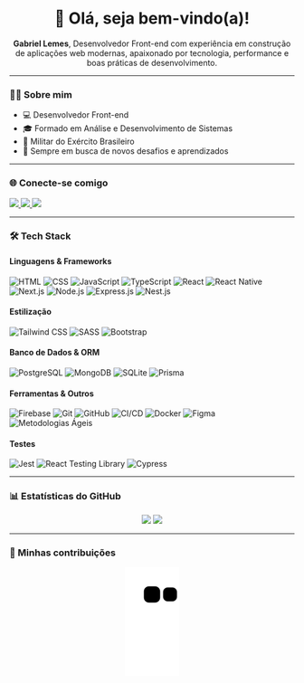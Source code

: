 <h1 align="center">👋 Olá, seja bem-vindo(a)!</h1>

<p align="center">
  <strong>Gabriel Lemes</strong>, Desenvolvedor Front-end com experiência em construção de aplicações web modernas, 
  apaixonado por tecnologia, performance e boas práticas de desenvolvimento.
</p>

---

### 👨‍💻 Sobre mim
- 💻 Desenvolvedor Front-end  
- 🎓 Formado em Análise e Desenvolvimento de Sistemas  
- 🔰 Militar do Exército Brasileiro  
- 🚀 Sempre em busca de novos desafios e aprendizados

---

### 🌐 Conecte-se comigo

<p>
  <a href="https://gabrielmlemes.vercel.app/" target="_blank">
    <img src="https://img.shields.io/badge/Portfólio-3423A6?style=for-the-badge&logo=Google-Chrome&logoColor=white"/>
  </a>
  <a href="https://www.linkedin.com/in/gabrielmlemes/" target="_blank">
    <img src="https://img.shields.io/badge/LinkedIn-0077B5?style=for-the-badge&logo=Linkedin&logoColor=white"/>
  </a>
  <a href="mailto:g.moreiralemess@gmail.com">
    <img src="https://img.shields.io/badge/Gmail-D14836?style=for-the-badge&logo=Gmail&logoColor=white"/>
  </a>
</p>

---

### 🛠 Tech Stack

#### **Linguagens & Frameworks**
![HTML](https://img.shields.io/badge/HTML5-333333?style=flat&logo=html5)
![CSS](https://img.shields.io/badge/CSS3-333333?style=flat&logo=css3&logoColor=1572B6)
![JavaScript](https://img.shields.io/badge/JavaScript-333333?style=flat&logo=javascript)
![TypeScript](https://img.shields.io/badge/TypeScript-333333?style=flat&logo=typescript)
![React](https://img.shields.io/badge/React-333333?style=flat&logo=react)
![React Native](https://img.shields.io/badge/React%20Native-333333?style=flat&logo=react)
![Next.js](https://img.shields.io/badge/Next.js-333333?style=flat&logo=next.js)
![Node.js](https://img.shields.io/badge/Node.js-333333?style=flat&logo=node.js)
![Express.js](https://img.shields.io/badge/Express.js-333333?style=flat&logo=express)
![Nest.js](https://img.shields.io/badge/Nest.js-333333?style=flat&logo=nestjs)

#### **Estilização**
![Tailwind CSS](https://img.shields.io/badge/TailwindCSS-333333?style=flat&logo=tailwindcss)
![SASS](https://img.shields.io/badge/SASS-333333?style=flat&logo=sass)
![Bootstrap](https://img.shields.io/badge/Bootstrap-333333?style=flat&logo=bootstrap)

#### **Banco de Dados & ORM**
![PostgreSQL](https://img.shields.io/badge/PostgreSQL-333333?style=flat&logo=postgresql)
![MongoDB](https://img.shields.io/badge/MongoDB-333333?style=flat&logo=mongodb)
![SQLite](https://img.shields.io/badge/SQLite-333333?style=flat&logo=sqlite)
![Prisma](https://img.shields.io/badge/Prisma-333333?style=flat&logo=prisma)

#### **Ferramentas & Outros**
![Firebase](https://img.shields.io/badge/Firebase-333333?style=flat&logo=firebase)
![Git](https://img.shields.io/badge/Git-333333?style=flat&logo=git)
![GitHub](https://img.shields.io/badge/GitHub-333333?style=flat&logo=github)
![CI/CD](https://img.shields.io/badge/CI%2FCD-333333?style=flat&logo=githubactions)
![Docker](https://img.shields.io/badge/Docker-333333?style=flat&logo=docker)
![Figma](https://img.shields.io/badge/Figma-333333?style=flat&logo=figma)
![Metodologias Ágeis](https://img.shields.io/badge/Agile-333333?style=flat&logo=scrumalliance)

#### **Testes**
![Jest](https://img.shields.io/badge/Jest-333333?style=flat&logo=jest)
![React Testing Library](https://img.shields.io/badge/React%20Testing%20Library-333333?style=flat&logo=testinglibrary)
![Cypress](https://img.shields.io/badge/Cypress-333333?style=flat&logo=cypress)

---

### 📊 Estatísticas do GitHub
<p align="center">
  <img width="55%" src="https://github-readme-stats.vercel.app/api?username=gabrielmlemes&show_icons=true&theme=highcontrast&include_all_commits=true&count_private=true"/>
  <img width="42%" src="https://github-readme-stats.vercel.app/api/top-langs/?username=gabrielmlemes&layout=compact&langs_count=7&theme=highcontrast"/>
</p>

---

### 📌 Minhas contribuições 
<p align="center">
  <img src="https://raw.githubusercontent.com/gabrielmlemes/gabrielmlemes/output/github-contribution-grid-snake.svg" alt="Snake animation"/>
</p>
